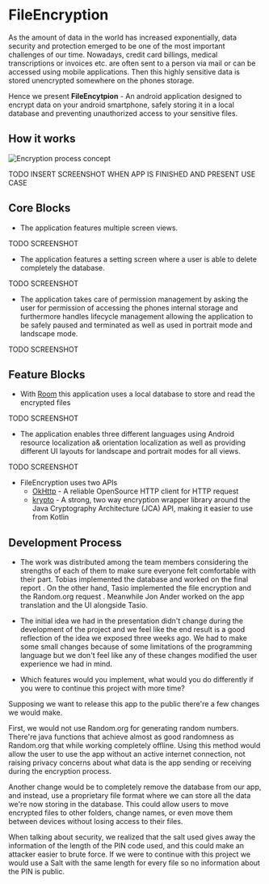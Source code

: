 # FileEncryption

As the amount of data in the world has increased exponentially,
data security and protection emerged to be one of the most important
challenges of our time. Nowadays, credit card billings, medical transcriptions or 
invoices etc. are often sent to a person via mail or can be accessed 
using mobile applications. Then this highly sensitive data is stored
unencrypted somewhere on the phones storage.
 
Hence we present **FileEncytpion** - An android application designed to
encrypt data on your android smartphone, safely storing it in a local
database and preventing unauthorized access to your sensitive files.


## How it works

![Encryption process concept](https://raw.githubusercontent.com/Nusserle/FileEncryption/master/app/src/main/res/images/encryption_concept.png)

TODO INSERT SCREENSHOT WHEN APP IS FINISHED AND PRESENT USE CASE

## Core Blocks

- The application features multiple screen views. 

TODO SCREENSHOT

- The application features a setting screen where a user is able to
delete completely the database.

TODO SCREENSHOT

- The application takes care of permission management by asking the user
for permission of accessing the phones internal storage and furthermore
handles lifecycle management allowing the application to be safely paused
and  terminated as well as used in
portrait mode and landscape mode.

TODO SCREENSHOT

## Feature Blocks

- With [Room](https://developer.android.com/topic/libraries/architecture/room)
this application uses a local database to store and read the encrypted files

TODO SCREENSHOT

- The application enables three different languages using Android resource
 localization a& orientation localization as well as providing different 
 UI layouts for landscape and portrait modes for all views.
 
 TODO SCREENSHOT
 
- FileEncryption uses two APIs
    - [OkHttp](https://square.github.io/okhttp/) - A reliable OpenSource
    HTTP client for HTTP request
    - [krypto](https://github.com/rs3vans/krypto) - A strong, two way 
    encryption wrapper library around the Java Cryptography Architecture 
    (JCA) API, making it easier to use from Kotlin
    
    
## Development Process

- The work was distributed among the team members considering the strengths of each of them
 to make sure everyone felt comfortable with their part. Tobias implemented the database and
 worked on the final report . On the other hand, Tasio implemented the file encryption and
 the Random.org request . Meanwhile Jon Ander worked on the app translation and the UI
 alongside Tasio.

- The initial idea we had in the presentation didn't change during the development of the project
 and we feel like the end result is a good reflection of the idea we exposed three weeks ago.
 We had to make some small changes because of some limitations of the programming language
 but we don't feel like any of these changes modified the user experience we had in mind.


- Which features would you implement, what would you do differently if 
you were to continue this project with more time?

 Supposing we want to release this app to the public there're a few changes we would make.

 First, we would not use Random.org for generating random numbers. There're java functions that 
 achieve almost as good randomness as Random.org that while working completely offline. Using this 
 method would allow the user to use the app without an active internet connection, not raising privacy 
 concerns about what data is the app sending or receiving during the encryption process.

 Another change would be to completely remove the database from our app, and instead, use a proprietary 
 file format where we can store all the data we're now storing in the database. This could allow users 
 to move encrypted files to other folders, change names, or even move them between devices without losing 
 access to their files.

 When talking about security, we realized that the salt used gives away the information of the length of 
 the PIN code used, and this could make an attacker easier to brute force. If we were to continue with this 
 project we would use a Salt with the same length for every file so no information about the PIN is public.
